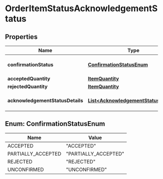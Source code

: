 # OrderItemStatusAcknowledgementStatus

## Properties
Name | Type | Description | Notes
------------ | ------------- | ------------- | -------------
**confirmationStatus** | [**ConfirmationStatusEnum**](#ConfirmationStatusEnum) | Confirmation status of line item. |  [optional]
**acceptedQuantity** | [**ItemQuantity**](ItemQuantity.md) |  |  [optional]
**rejectedQuantity** | [**ItemQuantity**](ItemQuantity.md) |  |  [optional]
**acknowledgementStatusDetails** | [**List&lt;AcknowledgementStatusDetails&gt;**](AcknowledgementStatusDetails.md) | Details of item quantity confirmed. |  [optional]

<a name="ConfirmationStatusEnum"></a>
## Enum: ConfirmationStatusEnum
Name | Value
---- | -----
ACCEPTED | &quot;ACCEPTED&quot;
PARTIALLY_ACCEPTED | &quot;PARTIALLY_ACCEPTED&quot;
REJECTED | &quot;REJECTED&quot;
UNCONFIRMED | &quot;UNCONFIRMED&quot;
